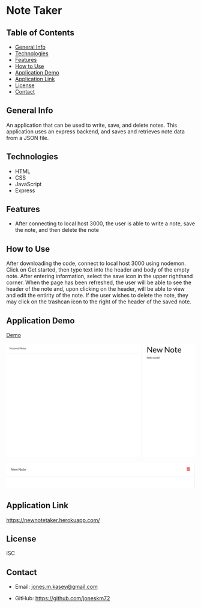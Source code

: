 # Note Taker

## Table of Contents

* [General Info](#general-info)
* [Technologies](#technologies)
* [Features](#features)
* [How to Use](#how-to-use)
* [Application Demo](#application-demo)
* [Application Link](#application-link)
* [License](#license)
* [Contact](#contact)

## General Info

An application that can be used to write, save, and delete notes. This application uses an express backend, and saves and retrieves note data from a JSON file.

## Technologies

* HTML
* CSS
* JavaScript
* Express

## Features

* After connecting to local host 3000, the user is able to write a note, save the note, and then delete the note

## How to Use

After downloading the code, connect to local host 3000 using nodemon. Click on Get started, then type text into the header and body of the empty note. After entering information, select the save icon in the upper righthand corner. When the page has been refreshed, the user will be able to see the header of the note and, upon clicking on the header, will be able to view and edit the entirity of the note. If the user wishes to delete the note, they may click on the trashcan icon to the right of the header of the saved note.

## Application Demo

[Demo](https://drive.google.com/file/d/1VqgXiYdvK0UIqWvzN4PWLKQHWeB0STk1/view?usp=sharing)

![alt text](public/assets/note1.png)

![alt text](public/assets/note2.png)

## Application Link

https://newnotetaker.herokuapp.com/

## License

ISC

## Contact

* Email: jones.m.kasey@gmail.com

* GitHub: https://github.com/joneskm72